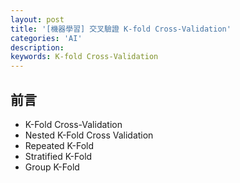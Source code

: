 ```yaml
---
layout: post
title: '[機器學習] 交叉驗證 K-fold Cross-Validation'
categories: 'AI'
description:
keywords: K-fold Cross-Validation
---
```


## 前言



- K-Fold Cross-Validation
- Nested K-Fold Cross Validation
- Repeated K-Fold
- Stratified K-Fold
- Group K-Fold
